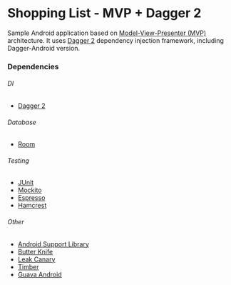 ﻿# Shopping List - MVP + Dagger 2
Sample Android application based on [Model-View-Presenter (MVP)](https://en.wikipedia.org/wiki/Model%E2%80%93view%E2%80%93presenter) architecture.
It uses [Dagger 2](https://github.com/google/dagger) dependency injection framework, including Dagger-Android version.

### Dependencies
###### DI
- [Dagger 2](https://github.com/google/dagger)
###### Database
- [Room](https://developer.android.com/topic/libraries/architecture/room)
###### Testing
- [JUnit](https://github.com/junit-team/junit4)
- [Mockito](https://github.com/mockito/mockito)
- [Espresso](https://developer.android.com/training/testing/espresso/)
- [Hamcrest](https://github.com/hamcrest/JavaHamcrest)
###### Other
- [Android Support Library](https://developer.android.com/topic/libraries/support-library/)
- [Butter Knife](https://github.com/JakeWharton/butterknife)
- [Leak Canary](https://github.com/square/leakcanary)
- [Timber](https://github.com/JakeWharton/timber)
- [Guava Android](https://github.com/google/guava)